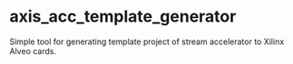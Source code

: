 # axis_acc_template_generator
Simple tool for generating template project of stream accelerator to Xilinx Alveo cards.
